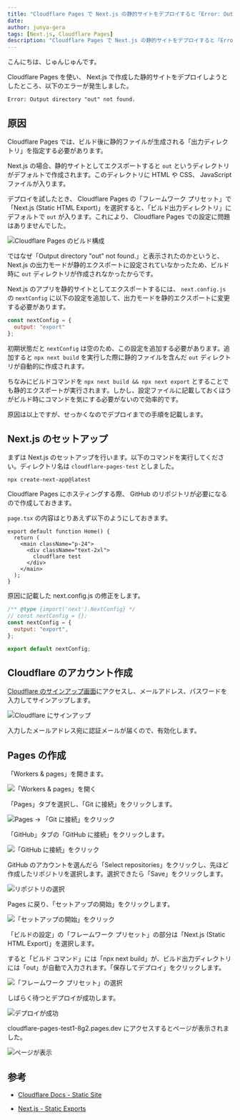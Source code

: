 ```yaml
---
title: "Cloudflare Pages で Next.js の静的サイトをデプロイすると「Error: Output directory out not found.」と出る"
date: 
author: junya-gera
tags: [Next.js, Cloudflare Pages]
description: "Cloudflare Pages で Next.js の静的サイトをデプロイすると「Error: Output directory out not found.」と出る原因と解決法を紹介します。"
---
```


こんにちは、じゅんじゅんです。

Cloudflare Pages を使い、 Next.js で作成した静的サイトをデプロイしようとしたところ、以下のエラーが発生しました。

```
Error: Output directory "out" not found.
```

## 原因

Cloudflare Pages では、ビルド後に静的ファイルが生成される「出力ディレクトリ」を指定する必要があります。

Next.js の場合、静的サイトとしてエクスポートすると `out` というディレクトリがデフォルトで作成されます。このディレクトリに HTML や CSS、 JavaScript ファイルが入ります。

デプロイを試したとき、 Cloudflare Pages の「フレームワーク プリセット」で「Next.js (Static HTML Export)」を選択すると、「ビルド出力ディレクトリ」にデフォルトで `out` が入ります。これにより、 Cloudflare Pages での設定に問題はありませんでした。

![](images/11.png "Cloudflare Pages のビルド構成")

ではなぜ「Output directory "out" not found.」と表示されたのかというと、 Next.js の出力モードが静的エクスポートに設定されていなかったため、ビルド時に `out` ディレクトリが作成されなかったからです。

Next.js のアプリを静的サイトとしてエクスポートするには、 `next.config.js` の `nextConfig` に以下の設定を追加して、出力モードを静的エクスポートに変更する必要があります。

```js:title=next.config.js
const nextConfig = {
  output: "export"
};
```

初期状態だと `nextConfig` は空のため、この設定を追加する必要があります。追加すると `npx next build` を実行した際に静的ファイルを含んだ `out` ディレクトリが自動的に作成されます。

ちなみにビルドコマンドを `npx next build && npx next export` とすることでも静的エクスポートが実行されます。しかし、設定ファイルに記載しておくほうがビルド時にコマンドを気にする必要がないので効率的です。

原因は以上ですが、せっかくなのでデプロイまでの手順を記載します。

## Next.js のセットアップ

まずは Next.js のセットアップを行います。以下のコマンドを実行してください。ディレクトリ名は `cloudflare-pages-test` としました。

`npx create-next-app@latest`

Cloudflare Pages にホスティングする際、 GitHub のリポジトリが必要になるので作成しておきます。

`page.tsx` の内容はとりあえず以下のようにしておきます。

```js:title=page.tsx
export default function Home() {
  return (
    <main className="p-24">
      <div className="text-2xl">
        cloudflare test
      </div>
    </main>
  );
}
```

原因に記載した next.config.js の修正をします。

```js:title=next.config.js
/** @type {import('next').NextConfig} */
// const nextConfig = {};
const nextConfig = {
  output: "export",
};

export default nextConfig;
```

## Cloudflare のアカウント作成

[Cloudflare のサインアップ画面](https://dash.cloudflare.com/sign-up)にアクセスし、メールアドレス、パスワードを入力してサインアップします。

![](images/1.png "Cloudflare にサインアップ")

入力したメールアドレス宛に認証メールが届くので、有効化します。

## Pages の作成

「Workers & pages」を開きます。

![](images/2.png "「Workers & pages」を開く")

「Pages」タブを選択し、「Git に接続」をクリックします。

![](images/4.png "Pages → 「Git に接続」をクリック")

「GitHub」タブの「GitHub に接続」をクリックします。

![](images/5.png "「GitHub に接続」をクリック")

GitHub のアカウントを選んだら「Select repositories」をクリックし、先ほど作成したリポジトリを選択します。選択できたら「Save」をクリックします。

![](images/6.png "リポジトリの選択")

Pages に戻り、「セットアップの開始」をクリックします。

![](images/7.png "「セットアップの開始」をクリック")

「ビルドの設定」の「フレームワーク プリセット」の部分は「Next.js (Static HTML Export)」を選択します。

すると「ビルド コマンド」には「npx next build」が、ビルド出力ディレクトリには「out」が自動で入力されます。「保存してデプロイ」をクリックします。

![](images/8.png "「フレームワーク プリセット」の選択")

しばらく待つとデプロイが成功します。

![](images/9.png "デプロイが成功")

cloudflare-pages-test1-8g2.pages.dev にアクセスするとページが表示されました。

![](images/10.png "ページが表示")

## 参考

- [Cloudflare Docs - Static Site](https://developers.cloudflare.com/pages/framework-guides/nextjs/deploy-a-static-nextjs-site/)

- [Next.js - Static Exports](https://nextjs.org/docs/pages/building-your-application/deploying/static-exports)
